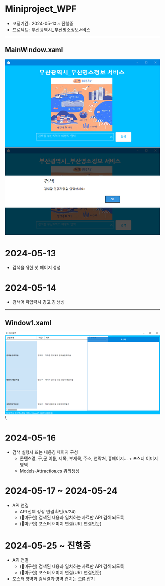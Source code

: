 # Miniproject_WPF

* 코딩기간 : 2024-05-13 ~ 진행중 
* 프로젝트 : 부산광역시_ 부산명소정보서비스 

---------------------------------------------------------------

## MainWindow.xaml  
![MainWindow.xaml](https://raw.githubusercontent.com/hyeily0627/Miniproject_WPF/main/images/MainWindow.PNG)
![warning](https://raw.githubusercontent.com/hyeily0627/Miniproject_WPF/main/images/warning.PNG)

# 2024-05-13 
- 검색을 위한 첫 페이지 생성

# 2024-05-14 
- 검색어 미입력시 경고 창 생성

----------------------------------------------------------------
## Window1.xaml
![Window1.xaml](https://raw.githubusercontent.com/hyeily0627/Miniproject_WPF/main/images/Window1.PNG)\

# 2024-05-16 
- 검색 실행시 뜨는 내용창 페이지 구성
    - 콘텐츠명, 구,군 이름, 제목, 부제목, 주소, 연락처, 홈페이지... + 포스터 이미지 영역
    - Models-Attraction.cs 쿼리생성 

# 2024-05-17 ~ 2024-05-24 
- API 연결
    - API 전체 정상 연결 확인(5/24)
    - (🚨미구현) 검색된 내용과 일치하는 자료만 API 검색 되도록 
    - (🚨미구현) 포스터 이미지 연결(URL 연결인듯)

# 2024-05-25 ~ 진행중
- API 연결 
    - (🚨미구현) 검색된 내용과 일치하는 자료만 API 검색 되도록 
    - (🚨미구현) 포스터 이미지 연결(URL 연결인듯)
- 포스터 영역과 검색결과 영역 겹치는 오류 잡기